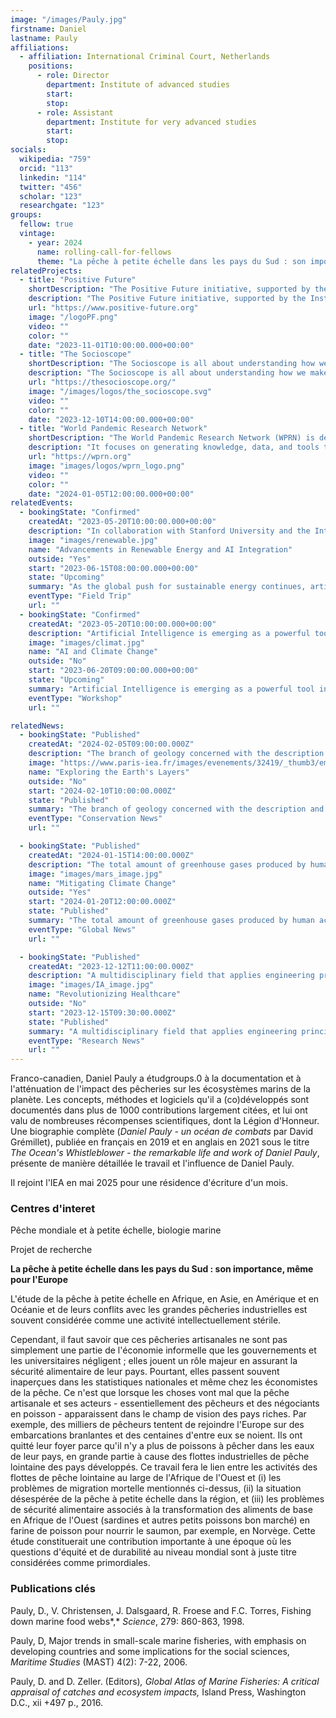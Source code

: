 ```yaml
---
image: "/images/Pauly.jpg"
firstname: Daniel
lastname: Pauly
affiliations:
  - affiliation: International Criminal Court, Netherlands
    positions:
      - role: Director
        department: Institute of advanced studies
        start:
        stop:
      - role: Assistant
        department: Institute for very advanced studies
        start:
        stop:
socials:
  wikipedia: "759"
  orcid: "113"
  linkedin: "114"
  twitter: "456"
  scholar: "123"
  researchgate: "123"
groups:
  fellow: true
  vintage: 
    - year: 2024
      name: rolling-call-for-fellows
      theme: "La pêche à petite échelle dans les pays du Sud : son importance, même pour l'Europe"
relatedProjects:
  - title: "Positive Future"
    shortDescription: "The Positive Future initiative, supported by the Institut d'études avancées de Paris and the Fondation 2100"
    description: "The Positive Future initiative, supported by the Institut d'études avancées de Paris and the Fondation 2100, aims to make foresight work widely known"
    url: "https://www.positive-future.org"
    image: "/logoPF.png"
    video: ""
    color: ""
    date: "2023-11-01T10:00:00.000+00:00"
  - title: "The Socioscope"
    shortDescription: "The Socioscope is all about understanding how we make our world more sustainable, especially when it comes to food"
    description: "The Socioscope is all about understanding how we make our world more sustainable, especially when it comes to food"
    url: "https://thesocioscope.org/"
    image: "/images/logos/the_socioscope.svg"
    video: ""
    color: ""
    date: "2023-12-10T14:00:00.000+00:00"
  - title: "World Pandemic Research Network"
    shortDescription: "The World Pandemic Research Network (WPRN) is dedicated to facilitating international collaboration in pandemic research"
    description: "It focuses on generating knowledge, data, and tools that can be shared across nations to better understand and combat pandemics. Through partnerships with institutions like the Institut d'Études Avancées de Paris (Paris IAS), WPRN brings together leading experts to address the complex challenges posed by global health crises"
    url: "https://wprn.org"
    image: "images/logos/wprn_logo.png"
    video: ""
    color: ""
    date: "2024-01-05T12:00:00.000+00:00"
relatedEvents:
  - bookingState: "Confirmed"
    createdAt: "2023-05-20T10:00:00.000+00:00"
    description: "In collaboration with Stanford University and the International Energy Agency"
    image: "images/renewable.jpg"
    name: "Advancements in Renewable Energy and AI Integration"
    outside: "Yes"
    start: "2023-06-15T08:00:00.000+00:00"
    state: "Upcoming"
    summary: "As the global push for sustainable energy continues, artificial intelligence is playing a pivotal role in optimizing renewable energy systems"
    eventType: "Field Trip"
    url: ""
  - bookingState: "Confirmed"
    createdAt: "2023-05-20T10:00:00.000+00:00"
    description: "Artificial Intelligence is emerging as a powerful tool in the fight against climate change"
    image: "images/climat.jpg"
    name: "AI and Climate Change"
    outside: "No"
    start: "2023-06-20T09:00:00.000+00:00"
    state: "Upcoming"
    summary: "Artificial Intelligence is emerging as a powerful tool in the fight against climate change"
    eventType: "Workshop"
    url: ""

relatedNews:
  - bookingState: "Published"
    createdAt: "2024-02-05T09:00:00.000Z"
    description: "The branch of geology concerned with the description and classification of rocks."
    image: "https://www.paris-iea.fr/images/evenements/32419/_thumb3/emily-morter-8xaa0f9yqne-unsplash.jpg"
    name: "Exploring the Earth's Layers"
    outside: "No"
    start: "2024-02-10T10:00:00.000Z"
    state: "Published"
    summary: "The branch of geology concerned with the description and classification of rocks."
    eventType: "Conservation News"
    url: ""

  - bookingState: "Published"
    createdAt: "2024-01-15T14:00:00.000Z"
    description: "The total amount of greenhouse gases produced by human activities, measured in carbon dioxide equivalents"
    image: "images/mars_image.jpg"
    name: "Mitigating Climate Change"
    outside: "Yes"
    start: "2024-01-20T12:00:00.000Z"
    state: "Published"
    summary: "The total amount of greenhouse gases produced by human activities, measured in carbon dioxide equivalents"
    eventType: "Global News"
    url: ""

  - bookingState: "Published"
    createdAt: "2023-12-12T11:00:00.000Z"
    description: "A multidisciplinary field that applies engineering principles to medicine and biology for healthcare purposes"
    image: "images/IA_image.jpg"
    name: "Revolutionizing Healthcare"
    outside: "No"
    start: "2023-12-15T09:30:00.000Z"
    state: "Published"
    summary: "A multidisciplinary field that applies engineering principles to medicine and biology for healthcare purposes"
    eventType: "Research News"
    url: ""
---
```


Franco-canadien, Daniel Pauly a étudgroups.0 à la documentation et à l'atténuation de l'impact des pêcheries sur les écosystèmes marins de la planète. Les concepts, méthodes et logiciels qu'il a (co)développés sont documentés dans plus de 1000 contributions largement citées, et lui ont valu de nombreuses récompenses scientifiques, dont la Légion d'Honneur. Une biographie complète (*Daniel Pauly - un océan de combats* par David Grémillet), publiée en français en 2019 et en anglais en 2021 sous le titre *The Ocean's Whistleblower - the remarkable life and work of Daniel Pauly*, présente de manière détaillée le travail et l'influence de Daniel Pauly.

Il rejoint l'IEA en mai 2025 pour une résidence d'écriture d'un mois.

### Centres d'interet

Pêche mondiale et à petite échelle, biologie marine

Projet de recherche

**La pêche à petite échelle dans les pays du Sud : son importance, même pour l'Europe**

L'étude de la pêche à petite échelle en Afrique, en Asie, en Amérique et en Océanie et de leurs conflits avec les grandes pêcheries industrielles est souvent considérée comme une activité intellectuellement stérile.

Cependant, il faut savoir que ces pêcheries artisanales ne sont pas simplement une partie de l'économie informelle que les gouvernements et les universitaires négligent ; elles jouent un rôle majeur en assurant la sécurité alimentaire de leur pays. Pourtant, elles passent souvent inaperçues dans les statistiques nationales et même chez les économistes de la pêche.
Ce n'est que lorsque les choses vont mal que la pêche artisanale et ses acteurs - essentiellement des pêcheurs et des négociants en poisson - apparaissent dans le champ de vision des pays riches. Par exemple, des milliers de pêcheurs tentent de rejoindre l'Europe sur des embarcations branlantes et des centaines d'entre eux se noient. Ils ont quitté leur foyer parce qu'il n'y a plus de poissons à pêcher dans les eaux de leur pays, en grande partie à cause des flottes industrielles de pêche lointaine des pays développés.
Ce travail fera le lien entre les activités des flottes de pêche lointaine au large de l'Afrique de l'Ouest et (i) les problèmes de migration mortelle mentionnés ci-dessus, (ii) la situation désespérée de la pêche à petite échelle dans la région, et (iii) les problèmes de sécurité alimentaire associés à la transformation des aliments de base en Afrique de l'Ouest (sardines et autres petits poissons bon marché) en farine de poisson pour nourrir le saumon, par exemple, en Norvège. Cette étude constituerait une contribution importante à une époque où les questions d'équité et de durabilité au niveau mondial sont à juste titre considérées comme primordiales.

### Publications clés

Pauly, D., V. Christensen, J. Dalsgaard, R. Froese and F.C. Torres, Fishing down marine food webs*,* *Science*, 279: 860-863, 1998. 

Pauly, D, Major trends in small-scale marine fisheries, with emphasis on developing countries and some implications for the social sciences, *Maritime Studies* (MAST) 4(2): 7-22, 2006.

Pauly, D. and D. Zeller. (Editors)*,* *Global Atlas of Marine Fisheries: A critical appraisal of catches and ecosystem impacts,* Island Press, Washington D.C., xii +497 p., 2016.
